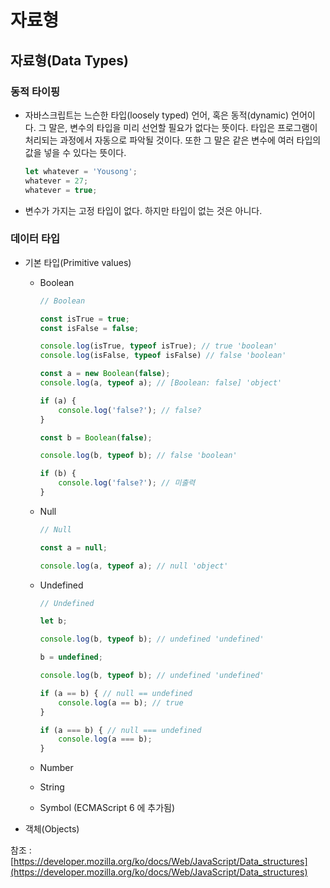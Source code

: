# 자료형

## 자료형(Data Types)

### 동적 타이핑

+ 자바스크립트는 느슨한 타입(loosely typed) 언어, 혹은 동적(dynamic) 언어이다. 그 말은, 변수의 타입을 미리 선언할 필요가 없다는 뜻이다. 타입은 프로그램이 처리되는 과정에서 자동으로 파악될 것이다. 또한 그 말은 같은 변수에 여러 타입의 값을 넣을 수 있다는 뜻이다. 

  ```javascript
  let whatever = 'Yousong';
  whatever = 27;
  whatever = true;
  ```

+ 변수가 가지는 고정 타입이 없다. 
  하지만 타입이 없는 것은 아니다. 

### 데이터 타입

+ 기본 타입(Primitive values)

  + Boolean

    ```javascript
    // Boolean
    
    const isTrue = true;
    const isFalse = false;
    
    console.log(isTrue, typeof isTrue); // true 'boolean'
    console.log(isFalse, typeof isFalse) // false 'boolean'
    
    const a = new Boolean(false);
    console.log(a, typeof a); // [Boolean: false] 'object'
    
    if (a) {
        console.log('false?'); // false?
    }
    
    const b = Boolean(false);
    
    console.log(b, typeof b); // false 'boolean'
    
    if (b) {
        console.log('false?'); // 미출력
    }
    ```

  + Null

    ```javascript
    // Null
    
    const a = null;
    
    console.log(a, typeof a); // null 'object'
    ```

  + Undefined

    ```javascript
    // Undefined
    
    let b;
    
    console.log(b, typeof b); // undefined 'undefined'
    
    b = undefined;
    
    console.log(b, typeof b); // undefined 'undefined'
    
    if (a == b) { // null == undefined
        console.log(a == b); // true
    }
    
    if (a === b) { // null === undefined
        console.log(a === b); 
    }
    ```

  + Number

  + String

  + Symbol (ECMAScript 6 에 추가됨)

+ 객체(Objects)





참조 : [https://developer.mozilla.org/ko/docs/Web/JavaScript/Data_structures](https://developer.mozilla.org/ko/docs/Web/JavaScript/Data_structures)